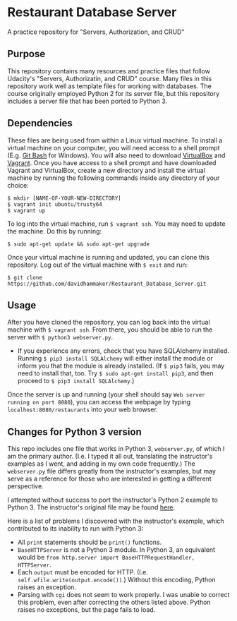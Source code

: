 # Restaurant Database Server
A practice repository for "Servers, Authorization, and CRUD"

## Purpose
This repository contains many resources and practice files that follow Udacity's "Servers, Authorizatin, and CRUD" course. Many files in this repository work well as template files for working with databases. The course originally employed Python 2 for its server file, but this repository includes a server file that has been ported to Python 3.

## Dependencies
These files are being used from within a Linux virtual machine. To install a virtual machine on your computer, you will need access to a shell prompt (E.g. [Git Bash](https://git-scm.com/downloads) for Windows). You will also need to download [VirtualBox](https://www.virtualbox.org/) and [Vagrant](https://www.vagrantup.com/downloads.html). Once you have access to a shell prompt and have downloaded Vagrant and VirtualBox, create a new directory and install the virtual machine by running the following commands inside any directory of your choice:
```
$ mkdir [NAME-OF-YOUR-NEW-DIRECTORY]
$ vagrant init ubuntu/trusty64
$ vagrant up
```
To log into the virtual machine, run `$ vagrant ssh`. You may need to update the machine. Do this by running:
```
$ sudo apt-get update && sudo apt-get upgrade
```
Once your virtual machine is running and updated, you can clone this repository. Log out of the virtual machine with `$ exit` and run:
```
$ git clone https://github.com/davidhammaker/Restaurant_Database_Server.git
```

## Usage
After you have cloned the repository, you can log back into the virtual machine with `$ vagrant ssh`. From there, you should be able to run the server with `$ python3 webserver.py`.

* If you experience any errors, check that you have SQLAlchemy installed. Running `$ pip3 install SQLAlchemy` will either install the module or inform you that the module is already installed. (If `$ pip3` fails, you may need to install that, too. Try `$ sudo apt-get install pip3`, and then proceed to `$ pip3 install SQLAlchemy`.)

Once the server is up and running (your shell should say `Web server running on port 8080`), you can access the webpage by typing `localhost:8080/restaurants` into your web browser.

## Changes for Python 3 version
This repo includes one file that works in Python 3, `webserver.py`, of which I am the primary author. (I.e. I typed it all out, translating the instructor's examples as I went, and adding in my own code frequently.) The `webserver.py` file differs greatly from the instructor's examples, but may serve as a reference for those who are interested in getting a different perspective.

I attempted without success to port the instructor's Python 2 example to Python 3. The instructor's original file may be found [here](https://github.com/udacity/Full-Stack-Foundations/blob/master/Lesson-2/Objective-5-Solution/webserver.py).

Here is a list of problems I discovered with the instructor's example, which contributed to its inability to run with Python 3:
* All `print` statements should be `print()` functions.
* `BaseHTTPServer` is not a Python 3 module. In Python 3, an equivalent would be `from http.server import BaseHTTPRequestHandler, HTTPServer`.
* Each `output` must be encoded for HTTP. (I.e. `self.wfile.write(output.encode())`.) Without this encoding, Python raises an exception.
* Parsing with `cgi` does not seem to work properly. I was unable to correct this problem, even after correcting the others listed above. Python raises no exceptions, but the page fails to load.
